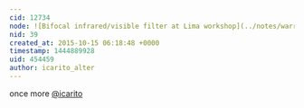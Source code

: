 ```yaml
---
cid: 12734
node: ![Bifocal infrared/visible filter at Lima workshop](../notes/warren/1-6-2011/bifocal-infraredvisible-filter-lima-workshop)
nid: 39
created_at: 2015-10-15 06:18:48 +0000
timestamp: 1444889928
uid: 454459
author: icarito_alter
---
```


once more [@icarito](/profile/icarito)
